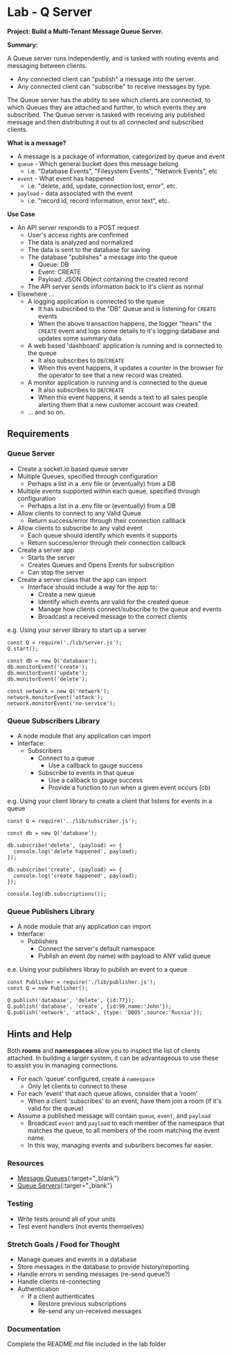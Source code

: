 # Lab - Q Server 

**Project: Build a Multi-Tenant Message Queue Server.**

**Summary:**
 
 A Queue server runs independently, and is tasked with routing events and messaging between clients. 

- Any connected client can "publish" a message into the server.
- Any connected client can "subscribe" to receive messages by type.

The Queue server has the ability to see which clients are connected,  to which Queues they are attached and further, to which events they are subscribed.  The Queue server is tasked with receiving any published message and then distributing it out to all connected and subscribed clients. 

**What is a message?**
 - A message is a package of information, categorized by queue and event
 - `queue` - Which general bucket does this message belong
   - i.e. "Database Events", "Filesystem Events", "Network Events", etc
 - `event` - What event has happened
   - i.e. "delete, add, update, connection lost, error", etc.
 - `payload` - data associated with the event
   - i.e. "record id, record information, error text", etc.
 
 **Use Case**
 - An API server responds to a POST request
   - User's access rights are confirmed
   - The data is analyzed and normalized
   - The data is sent to the database for saving
   - The database "publishes" a message into the queue
     - Queue: DB
     - Event: CREATE
     - Payload: JSON Object containing the created record
   - The API server sends information back to it's client as normal
 - Elsewhere ...
   - A logging application is connected to the queue
     - It has subscribed to the "DB" Queue and is listening for `CREATE` events
     - When the above transaction happens, the logger "hears" the `CREATE` event and logs some details to it's logging database and updates some summary data.
   - A web based 'dashboard' application is running and is connected to the queue
     - It also subscribes to `DB`/`CREATE`
     - When this event happens, it updates a counter in the browser for the operator to see that a new record was created.
   - A monitor application is running and is connected to the queue
     - It also subscribes to `DB`/`CREATE` 
     - When this event happens, it sends a text to all sales people alerting them that a new customer account was created.
   - ... and so on.
   
## Requirements

### Queue Server
* Create a socket.io based queue server
* Multiple Queues, specified through configuration
  * Perhaps a list in a .env file or (eventually) from a DB
* Multiple events supported within each queue, specified through configuration
  * Perhaps a list in a .env file or (eventually) from a DB
* Allow clients to connect to any Valid Queue
  * Return success/error through their connection callback
* Allow clients to subscribe to any valid event
  * Each queue should identify which events it supports
  * Return success/error through their connection callback
* Create a server app
  * Starts the server
  * Creates Queues and Opens Events for subscription
  * Can stop the server
* Create a server class that the app can import
  * Interface should include a way for the app to:
    * Create a new queue
    * Identify which events are valid for the created queue
    * Manage how clients connect/subscribe to the queue and events
    * Broadcast a received message to the correct clients

e.g. Using your server library to start up a server    
```
const Q = require('./lib/server.js');
Q.start();

const db = new Q('database');
db.monitorEvent('create');
db.monitorEvent('update');
db.monitorEvent('delete');

const network = new Q('network');
network.monitorEvent('attack');
network.monitorEvent('no-service');
```
  
### Queue Subscribers Library

* A node module that any application can import
* Interface:
  * Subscribers
    * Connect to a queue
      * Use a callback to gauge success
    * Subscribe to events in that queue
      * Use a callback to gauge success
      * Provide a function to run when a given event occurs (cb)

e.g. Using your client library to create a client that listens for events in a queue
```
const Q = require('../lib/subscriber.js');

const db = new Q('database');

db.subscribe('delete', (payload) => {
  console.log('delete happened', payload);
});

db.subscribe('create', (payload) => {
  console.log('create happened', payload);
});

console.log(db.subscriptions());
```
      
### Queue Publishers Library
* A node module that any application can import
* Interface:
  * Publishers
    * Connect the server's  default namespace
    * Publish an event (by name) with payload to ANY valid queue
    
e.e. Using your publishers libray to publish an event to a queue
```
const Publisher = require('./lib/publisher.js');
const Q = new Publisher();

Q.publish('database', 'delete', {id:77});
Q.publish('database', 'create', {id:99,name:'John'});
Q.publish('network', 'attack', {type: 'DDOS',source:'Russia'});
```

## Hints and Help
Both **rooms** and **namespaces** allow you to inspect the list of clients attached. In building a larger system, it can be advantageous to use these to assist you in managing connections.

* For each 'queue' configured, create a `namespace`
  * Only let clients to connect to these
* For each 'event' that each queue allows, consider that a 'room'
  * When a client 'subscribes' to an event, have them join a room (if it's valid for the queue)
* Assume a published message will contain `queue`, `event`, and `payload`
  * Broadcast `event` and `payload` to each member of the namespace that matches the queue, to all members of the room matching the event name.
  * In this way, managing events and subsribers becomes far easier.


### Resources
* [Message Queues](https://en.wikipedia.org/wiki/Message_queue){:target="_blank"}
* [Queue Servers](http://queues.io/){:targer="_blank"}


### Testing
* Write tests around all of your units
* Test event handlers (not events themselves)

### Stretch Goals / Food for Thought
* Manage queues and events in a database
* Store messages in the database to provide history/reporting
* Handle errors in sending messages (re-send queue?)
* Handle clients re-connecting
* Authentication
  * If a client authenticates
    * Restore previous subscriptions
    * Re-send any un-received messages

###  Documentation
Complete the README.md file included in the lab folder
